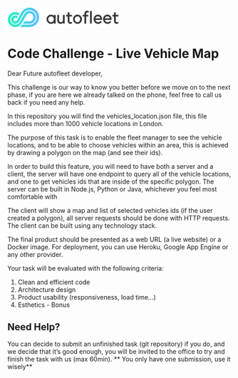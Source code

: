<img src="./logo.png" width="250">

# Code Challenge - Live Vehicle Map

Dear Future autofleet developer,

This challenge is our way to know you better before we move on to the next phase, if you are here we already talked on the phone, feel free to call us back if you need any help.

In this repository you will find the vehicles_location.json file, this file includes more than 1000 vehicle locations in London.

The purpose of this task is to enable the fleet manager to see the vehicle locations, and to be able to choose vehicles within an area, this is achieved by drawing a polygon on the map (and see their ids).

In order to build this feature, you will need to have both a server and a client, the server will have one endpoint to query all of the vehicle locations, and one to get vehicles ids that are inside of the specific polygon.
The server can be built in Node.js, Python or Java, whichever you feel most comfortable with

The client will show a map and list of selected vehicles ids (if the user created a polygon), all server requests should be done with HTTP requests.
The client can be built using any technology stack.

The final product should be presented as a web URL (a live website) or a Docker image.
For deployment, you can use Heroku, Google App Engine or any other provider.

Your task will be evaluated with the following criteria:
1. Clean and efficient code
2. Architecture design
3. Product usability (responsiveness, load time...)
4. Esthetics - Bonus

## Need Help?
You can decide to submit an unfinished task (git repository) if you do, and we decide that it’s good enough, you will be invited to the office to try and finish the task with us (max 60min).
** You only have one submission, use it wisely**


